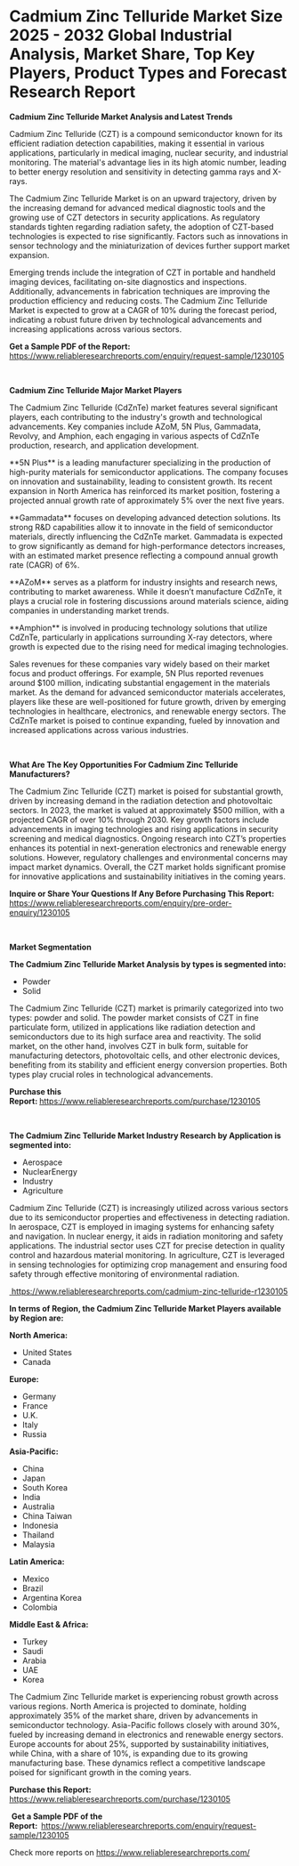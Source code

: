 <p><h1>Cadmium Zinc Telluride Market Size 2025 - 2032 Global Industrial Analysis, Market Share, Top Key Players, Product Types and Forecast Research Report</h1></p><p><strong>Cadmium Zinc Telluride Market Analysis and Latest Trends</strong></p>
<p><p>Cadmium Zinc Telluride (CZT) is a compound semiconductor known for its efficient radiation detection capabilities, making it essential in various applications, particularly in medical imaging, nuclear security, and industrial monitoring. The material's advantage lies in its high atomic number, leading to better energy resolution and sensitivity in detecting gamma rays and X-rays.</p><p>The Cadmium Zinc Telluride Market is on an upward trajectory, driven by the increasing demand for advanced medical diagnostic tools and the growing use of CZT detectors in security applications. As regulatory standards tighten regarding radiation safety, the adoption of CZT-based technologies is expected to rise significantly. Factors such as innovations in sensor technology and the miniaturization of devices further support market expansion.</p><p>Emerging trends include the integration of CZT in portable and handheld imaging devices, facilitating on-site diagnostics and inspections. Additionally, advancements in fabrication techniques are improving the production efficiency and reducing costs. The Cadmium Zinc Telluride Market is expected to grow at a CAGR of 10% during the forecast period, indicating a robust future driven by technological advancements and increasing applications across various sectors.</p></p>
<p><strong>Get a Sample PDF of the Report:&nbsp;</strong> <a href="https://www.reliableresearchreports.com/enquiry/request-sample/1230105?utm_campaign=3543&utm_medium=2&utm_source=Github&utm_content=ia&utm_term=31032025&utm_id=cadmium-zinc-telluride">https://www.reliableresearchreports.com/enquiry/request-sample/1230105</a></p>
<p>&nbsp;</p>
<p><strong>Cadmium Zinc Telluride Major Market Players</strong></p>
<p><p>The Cadmium Zinc Telluride (CdZnTe) market features several significant players, each contributing to the industry's growth and technological advancements. Key companies include AZoM, 5N Plus, Gammadata, Revolvy, and Amphion, each engaging in various aspects of CdZnTe production, research, and application development.</p><p>**5N Plus** is a leading manufacturer specializing in the production of high-purity materials for semiconductor applications. The company focuses on innovation and sustainability, leading to consistent growth. Its recent expansion in North America has reinforced its market position, fostering a projected annual growth rate of approximately 5% over the next five years.</p><p>**Gammadata** focuses on developing advanced detection solutions. Its strong R&D capabilities allow it to innovate in the field of semiconductor materials, directly influencing the CdZnTe market. Gammadata is expected to grow significantly as demand for high-performance detectors increases, with an estimated market presence reflecting a compound annual growth rate (CAGR) of 6%.</p><p>**AZoM** serves as a platform for industry insights and research news, contributing to market awareness. While it doesn’t manufacture CdZnTe, it plays a crucial role in fostering discussions around materials science, aiding companies in understanding market trends.</p><p>**Amphion** is involved in producing technology solutions that utilize CdZnTe, particularly in applications surrounding X-ray detectors, where growth is expected due to the rising need for medical imaging technologies.</p><p>Sales revenues for these companies vary widely based on their market focus and product offerings. For example, 5N Plus reported revenues around $100 million, indicating substantial engagement in the materials market. As the demand for advanced semiconductor materials accelerates, players like these are well-positioned for future growth, driven by emerging technologies in healthcare, electronics, and renewable energy sectors. The CdZnTe market is poised to continue expanding, fueled by innovation and increased applications across various industries.</p></p>
<p>&nbsp;</p>
<p><strong>What Are The Key Opportunities For Cadmium Zinc Telluride Manufacturers?</strong></p>
<p><p>The Cadmium Zinc Telluride (CZT) market is poised for substantial growth, driven by increasing demand in the radiation detection and photovoltaic sectors. In 2023, the market is valued at approximately $500 million, with a projected CAGR of over 10% through 2030. Key growth factors include advancements in imaging technologies and rising applications in security screening and medical diagnostics. Ongoing research into CZT’s properties enhances its potential in next-generation electronics and renewable energy solutions. However, regulatory challenges and environmental concerns may impact market dynamics. Overall, the CZT market holds significant promise for innovative applications and sustainability initiatives in the coming years.</p></p>
<p><strong>Inquire or Share Your Questions If Any Before Purchasing This Report:</strong> <a href="https://www.reliableresearchreports.com/enquiry/pre-order-enquiry/1230105?utm_campaign=3543&utm_medium=2&utm_source=Github&utm_content=ia&utm_term=31032025&utm_id=cadmium-zinc-telluride">https://www.reliableresearchreports.com/enquiry/pre-order-enquiry/1230105</a></p>
<p>&nbsp;</p>
<p><strong>Market Segmentation</strong></p>
<p><strong>The Cadmium Zinc Telluride Market Analysis by types is segmented into:</strong></p>
<p><ul><li>Powder</li><li>Solid</li></ul></p>
<p><p>The Cadmium Zinc Telluride (CZT) market is primarily categorized into two types: powder and solid. The powder market consists of CZT in fine particulate form, utilized in applications like radiation detection and semiconductors due to its high surface area and reactivity. The solid market, on the other hand, involves CZT in bulk form, suitable for manufacturing detectors, photovoltaic cells, and other electronic devices, benefiting from its stability and efficient energy conversion properties. Both types play crucial roles in technological advancements.</p></p>
<p><strong>Purchase this Report:&nbsp;</strong><a href="https://www.reliableresearchreports.com/purchase/1230105?utm_campaign=3543&utm_medium=2&utm_source=Github&utm_content=ia&utm_term=31032025&utm_id=cadmium-zinc-telluride">https://www.reliableresearchreports.com/purchase/1230105</a></p>
<p>&nbsp;</p>
<p><strong>The Cadmium Zinc Telluride Market Industry Research by Application is segmented into:</strong></p>
<p><ul><li>Aerospace</li><li>NuclearEnergy</li><li>Industry</li><li>Agriculture</li></ul></p>
<p><p>Cadmium Zinc Telluride (CZT) is increasingly utilized across various sectors due to its semiconductor properties and effectiveness in detecting radiation. In aerospace, CZT is employed in imaging systems for enhancing safety and navigation. In nuclear energy, it aids in radiation monitoring and safety applications. The industrial sector uses CZT for precise detection in quality control and hazardous material monitoring. In agriculture, CZT is leveraged in sensing technologies for optimizing crop management and ensuring food safety through effective monitoring of environmental radiation.</p></p>
<p><a href="https://www.reliableresearchreports.com/cadmium-zinc-telluride-r1230105?utm_campaign=3543&utm_medium=2&utm_source=Github&utm_content=ia&utm_term=31032025&utm_id=cadmium-zinc-telluride">&nbsp;https://www.reliableresearchreports.com/cadmium-zinc-telluride-r1230105</a></p>
<p><strong>In terms of Region, the Cadmium Zinc Telluride Market Players available by Region are:</strong></p>
<p>
    <p> <strong> North America: </strong>
        <ul>
            <li>United States</li>
            <li>Canada</li>
        </ul>
        </p> 
    <p> <strong> Europe: </strong>
        <ul>
            <li>Germany</li>
            <li>France</li>
            <li>U.K.</li>
            <li>Italy</li>
            <li>Russia</li>
        </ul>
        </p> 
    <p> <strong> Asia-Pacific: </strong>
        <ul>
            <li>China</li>
            <li>Japan</li>
            <li>South Korea</li>
            <li>India</li>
            <li>Australia</li>
            <li>China Taiwan</li>
            <li>Indonesia</li>
            <li>Thailand</li>
            <li>Malaysia</li>
        </ul>
        </p> 
    <p> <strong> Latin America: </strong>
        <ul>
            <li>Mexico</li>
            <li>Brazil</li>
            <li>Argentina Korea</li>
            <li>Colombia</li>
        </ul>
        </p> 
    <p> <strong> Middle East & Africa: </strong>
        <ul>
            <li>Turkey</li>
            <li>Saudi</li>
            <li>Arabia</li>
            <li>UAE</li>
            <li>Korea</li>
        </ul>
    </p>
    </p>
<p><p>The Cadmium Zinc Telluride market is experiencing robust growth across various regions. North America is projected to dominate, holding approximately 35% of the market share, driven by advancements in semiconductor technology. Asia-Pacific follows closely with around 30%, fueled by increasing demand in electronics and renewable energy sectors. Europe accounts for about 25%, supported by sustainability initiatives, while China, with a share of 10%, is expanding due to its growing manufacturing base. These dynamics reflect a competitive landscape poised for significant growth in the coming years.</p></p>
<p><strong>Purchase this Report: </strong><a href="https://www.reliableresearchreports.com/purchase/1230105?utm_campaign=3543&utm_medium=2&utm_source=Github&utm_content=ia&utm_term=31032025&utm_id=cadmium-zinc-telluride">https://www.reliableresearchreports.com/purchase/1230105</a></p>
<p>&nbsp;<strong>Get a Sample PDF of the Report:&nbsp;&nbsp;</strong><a href="https://www.reliableresearchreports.com/enquiry/request-sample/1230105?utm_campaign=3543&utm_medium=2&utm_source=Github&utm_content=ia&utm_term=31032025&utm_id=cadmium-zinc-telluride">https://www.reliableresearchreports.com/enquiry/request-sample/1230105</a></p>
<p><strong></strong></p>
<p>Check more reports on <a href="https://www.reliableresearchreports.com/?utm_campaign=3543&utm_medium=2&utm_source=Github&utm_content=ia&utm_term=31032025&utm_id=cadmium-zinc-telluride">https://www.reliableresearchreports.com/</a></p>